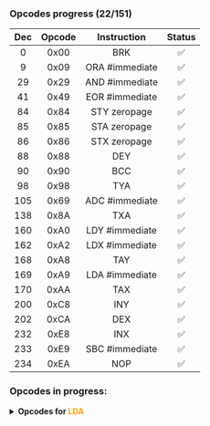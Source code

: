 ### Opcodes progress (22/151)

| Dec | Opcode |  Instruction   | Status |
|:---:|:------:|:--------------:|:------:|
|  0  |  0x00  |      BRK       |   ✅    |
|  9  |  0x09  | ORA #immediate |   ✅    |
| 29  |  0x29  | AND #immediate |   ✅    |
| 41  |  0x49  | EOR #immediate |   ✅    |
| 84  |  0x84  |  STY zeropage  |   ✅    |
| 85  |  0x85  |  STA zeropage  |   ✅    |
| 86  |  0x86  |  STX zeropage  |   ✅    |
| 88  |  0x88  |      DEY       |   ✅    |
| 90  |  0x90  |      BCC       |   ✅    |
| 98  |  0x98  |      TYA       |   ✅    |
| 105 |  0x69  | ADC #immediate |   ✅    |
| 138 |  0x8A  |      TXA       |   ✅    |
| 160 |  0xA0  | LDY #immediate |   ✅    |
| 162 |  0xA2  | LDX #immediate |   ✅    |
| 168 |  0xA8  |      TAY       |   ✅    |
| 169 |  0xA9  | LDA #immediate |   ✅    |
| 170 |  0xAA  |      TAX       |   ✅    |
| 200 |  0xC8  |      INY       |   ✅    |
| 202 |  0xCA  |      DEX       |   ✅    |
| 232 |  0xE8  |      INX       |   ✅    |
| 233 |  0xE9  | SBC #immediate |   ✅    |
| 234 |  0xEA  |      NOP       |   ✅    |


### Opcodes in progress:

<details>
    <summary><b>Opcodes for <span style="color: orange">LDA</span></b></summary>

|  Dec  |  Opcode  |    Instruction     |     Mode     |  Cycles  |  Status  |
|:-----:|:--------:|:------------------:|:------------:|:--------:|----------|
|  169  |   0xA9   |   LDA #immediate   |  Immediate   |    2     |    ✅️    |
|  165  |   0xA5   |    LDA zeropage    |   Zeropage   |    3     |    ❌     |
|  181  |   0xB5   |   LDA zeropage,X   |  Zeropage,X  |    4     |    ❌     |
|  173  |   0xAD   |    LDA absolute    |   Absolute   |    4     |    ❌     |
|  189  |   0xBD   |   LDA absolute,X   |  Absolute,X  |  4 (+1)  |    ❌     |
|  185  |   0xB9   |   LDA absolute,Y   |  Absolute,Y  |  4 (+1)  |    ❌     |
|  161  |   0xA1   |  LDA (indirect,X)  |  Indirect,X  |    6     |    ❌     |
|  177  |   0xB1   |  LDA (indirect),Y  |  Indirect,Y  |  5 (+1)  |    ❌     |

</details>